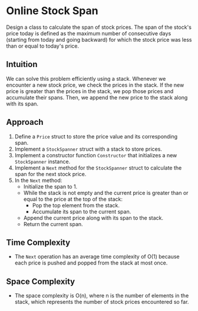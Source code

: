 # Online Stock Span

Design a class to calculate the span of stock prices. The span of the stock's price today is defined as the maximum number of consecutive days (starting from today and going backward) for which the stock price was less than or equal to today's price.

## Intuition

We can solve this problem efficiently using a stack. Whenever we encounter a new stock price, we check the prices in the stack. If the new price is greater than the prices in the stack, we pop those prices and accumulate their spans. Then, we append the new price to the stack along with its span.

## Approach

1. Define a `Price` struct to store the price value and its corresponding span.
2. Implement a `StockSpanner` struct with a stack to store prices.
3. Implement a constructor function `Constructor` that initializes a new `StockSpanner` instance.
4. Implement a `Next` method for the `StockSpanner` struct to calculate the span for the next stock price.
5. In the `Next` method:
   - Initialize the span to 1.
   - While the stack is not empty and the current price is greater than or equal to the price at the top of the stack:
     - Pop the top element from the stack.
     - Accumulate its span to the current span.
   - Append the current price along with its span to the stack.
   - Return the current span.

## Time Complexity

- The `Next` operation has an average time complexity of O(1) because each price is pushed and popped from the stack at most once.

## Space Complexity

- The space complexity is O(n), where n is the number of elements in the stack, which represents the number of stock prices encountered so far.
